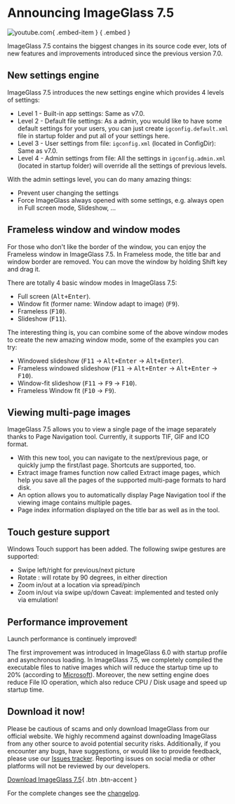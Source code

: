 # Announcing ImageGlass 7.5
![youtube.com](https://youtu.be/cNXpHBMcjAI){ .embed-item } { .embed }

ImageGlass 7.5 contains the biggest changes in its source code ever, lots of new features and improvements introduced since the previous version 7.0.


## New settings engine
ImageGlass 7.5 introduces the new settings engine which provides 4 levels of settings:
- Level 1 - Built-in app settings: Same as v7.0.
- Level 2 - Default file settings: As a admin, you would like to have some default settings for your users, you can just create `igconfig.default.xml` file in startup folder and put all of your settings here.
- Level 3 - User settings from file: `igconfig.xml` (located in ConfigDir): Same as v7.0.
- Level 4 - Admin settings from file: All the settings in `igconfig.admin.xml` (located in startup folder) will override all the settings of previous levels.

With the admin settings level, you can do many amazing things:
- Prevent user changing the settings
- Force ImageGlass always opened with some settings, e.g. always open in Full screen mode, Slideshow, ...
 

## Frameless window and window modes
For those who don't like the border of the window, you can enjoy the Frameless window in ImageGlass 7.5. In Frameless mode, the title bar and window border are removed. You can move the window by holding Shift key and drag it.

There are totally 4 basic window modes in ImageGlass 7.5:
- Full screen (<kbd>Alt+Enter</kbd>).
- Window fit (former name: Window adapt to image) (<kbd>F9</kbd>).
- Frameless (<kbd>F10</kbd>).
- Slideshow (<kbd>F11</kbd>).

The interesting thing is, you can combine some of the above window modes to create the new amazing window mode, some of the examples you can try:
- Windowed slideshow (<kbd>F11</kbd> -> <kbd>Alt+Enter</kbd> -> <kbd>Alt+Enter</kbd>).
- Frameless windowed slideshow (<kbd>F11</kbd> -> <kbd>Alt+Enter</kbd> -> <kbd>Alt+Enter</kbd> -> <kbd>F10</kbd>).
- Window-fit slideshow (<kbd>F11</kbd> -> <kbd>F9</kbd> -> <kbd>F10</kbd>).
- Frameless Window fit (<kbd>F10</kbd> -> <kbd>F9</kbd>).
 

## Viewing multi-page images
ImageGlass 7.5 allows you to view a single page of the image separately thanks to Page Navigation tool. Currently, it supports TIF, GIF and ICO format.

- With this new tool, you can navigate to the next/previous page, or quickly jump the first/last page. Shortcuts are supported, too.
- Extract image frames function now called Extract image pages, which help you save all the pages of the supported multi-page formats to hard disk.
- An option allows you to automatically display Page Navigation tool if the viewing image contains multiple pages.
- Page index information displayed on the title bar as well as in the tool.
 

## Touch gesture support
Windows Touch support has been added. The following swipe gestures are supported:

- Swipe left/right for previous/next picture
- Rotate : will rotate by 90 degrees, in either direction
- Zoom in/out at a location via spread/pinch
- Zoom in/out via swipe up/down
Caveat: implemented and tested only via emulation!


## Performance improvement
Launch performance is continuely improved!

The first improvement was introduced in ImageGlass 6.0 with startup profile and asynchronous loading. In ImageGlass 7.5, we completely compiled the executable files to native images which will reduce the startup time up to 20% (according to [Microsoft](https://learn.microsoft.com/en-us/windows/msix/desktop/desktop-to-uwp-r2r)). Moreover, the new setting engine does reduce File IO operation, which also reduce CPU / Disk usage and speed up startup time.


## Download it now!
Please be cautious of scams and only download ImageGlass from our official website. We highly recommend against downloading ImageGlass from any other source to avoid potential security risks. Additionally, if you encounter any bugs, have suggestions, or would like to provide feedback, please use our [Issues tracker](https://github.com/d2phap/ImageGlass/issues). Reporting issues on social media or other platforms will not be reviewed by our developers.


[Download ImageGlass 7.5](https://imageglass.org/download){ .btn .btn-accent }


For the complete changes see the [changelog](https://github.com/d2phap/ImageGlass/releases/tag/7.5.1.1).
